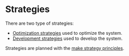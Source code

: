 # Strategies

There are two type of strategies:
 * [Optimization strategies](https://github.com/esteem8app/esteem8app.github.io/tree/master/docs/work-the-system/strategies/optimization-strategies) used to optimize the system.
 * [Development strategies](https://github.com/esteem8app/esteem8app.github.io/tree/master/docs/work-the-system/strategies/development-strategies) used to develop the system.
 
Strategies are planned with the [make strategy principles](https://github.com/esteem8app/esteem8app.github.io/blob/master/docs/work-the-system/tools/make-strategy-principles.md).
